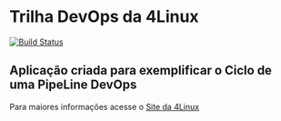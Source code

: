 # Trilha DevOps da 4Linux

<!-- Altere a Flag abaixo com sua URL do Travis -->
[![Build Status](https://travis-ci.com/ClebsonKall/DevOpsLab-HelloWorld.svg?branch=master)](https://travis-ci.com/ClebsonKall/DevOpsLab-HelloWorld)

## Aplicação criada para exemplificar o Ciclo de uma PipeLine DevOps


Para maiores informações acesse o [Site da 4Linux](https://www.4linux.com.br/cursos/devops)
